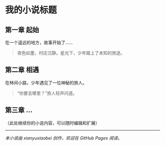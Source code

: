 # 我的小说标题

## 第一章 起始

在一个遥远的地方，故事开始了……

> 夜色如墨，村庄沉静。星光下，少年踏上了未知的旅途。

## 第二章 相遇

在林间小路，少年遇见了一位神秘的旅人。

> “你要去哪里？”旅人轻声问道。

## 第三章 ...

（此处继续你的小说内容，可以随时编辑和扩展）

---

*本小说由 xianyuxiaobei 创作，欢迎在 GitHub Pages 阅读。*